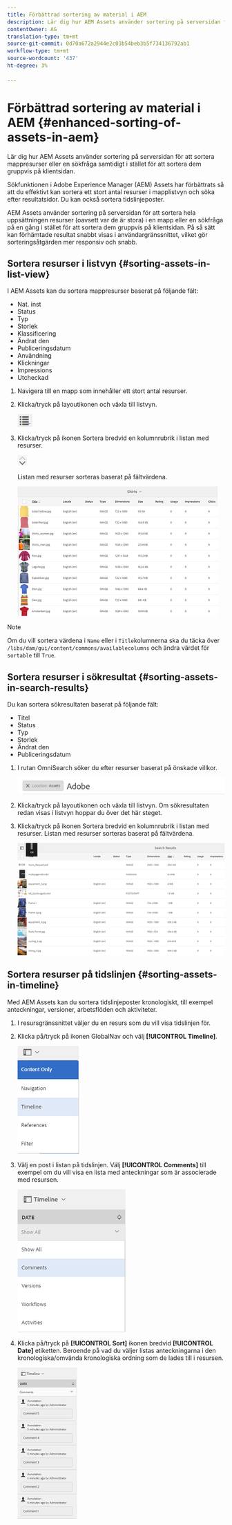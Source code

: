 ```yaml
---
title: Förbättrad sortering av material i AEM
description: Lär dig hur AEM Assets använder sortering på serversidan för att sortera mappresurser eller en sökfråga samtidigt i stället för att sortera dem gruppvis på klientsidan.
contentOwner: AG
translation-type: tm+mt
source-git-commit: 0d70a672a2944e2c03b54beb3b5f734136792ab1
workflow-type: tm+mt
source-wordcount: '437'
ht-degree: 3%

---
```



# Förbättrad sortering av material i AEM {#enhanced-sorting-of-assets-in-aem}

Lär dig hur AEM Assets använder sortering på serversidan för att sortera mappresurser eller en sökfråga samtidigt i stället för att sortera dem gruppvis på klientsidan.

Sökfunktionen i Adobe Experience Manager (AEM) Assets har förbättrats så att du effektivt kan sortera ett stort antal resurser i mapplistvyn och söka efter resultatsidor. Du kan också sortera tidslinjeposter.

AEM Assets använder sortering på serversidan för att sortera hela uppsättningen resurser (oavsett var de är stora) i en mapp eller en sökfråga på en gång i stället för att sortera dem gruppvis på klientsidan. På så sätt kan förhämtade resultat snabbt visas i användargränssnittet, vilket gör sorteringsåtgärden mer responsiv och snabb.

## Sortera resurser i listvyn {#sorting-assets-in-list-view}

I AEM Assets kan du sortera mappresurser baserat på följande fält:

* Nat. inst
* Status
* Typ
* Storlek
* Klassificering
* Ändrat den
* Publiceringsdatum
* Användning
* Klickningar
* Impressions
* Utcheckad

1. Navigera till en mapp som innehåller ett stort antal resurser.
1. Klicka/tryck på layoutikonen och växla till listvyn.

   ![chlimage_1-394](assets/chlimage_1-394.png)

1. Klicka/tryck på ikonen Sortera bredvid en kolumnrubrik i listan med resurser.

   ![chlimage_1-395](assets/chlimage_1-395.png)

   Listan med resurser sorteras baserat på fältvärdena.

   ![chlimage_1-396](assets/chlimage_1-396.png)

>[!NOTE]
>
>Om du vill sortera värdena i `Name` eller i `Title`kolumnerna ska du täcka över `/libs/dam/gui/content/commons/availablecolumns` och ändra värdet för `sortable` till `True`.

## Sortera resurser i sökresultat {#sorting-assets-in-search-results}

Du kan sortera sökresultaten baserat på följande fält:

* Titel
* Status
* Typ
* Storlek
* Ändrat den
* Publiceringsdatum

1. I rutan OmniSearch söker du efter resurser baserat på önskade villkor.

   ![chlimage_1-397](assets/chlimage_1-397.png)

1. Klicka/tryck på layoutikonen och växla till listvyn. Om sökresultaten redan visas i listvyn hoppar du över det här steget.
1. Klicka/tryck på ikonen Sortera bredvid en kolumnrubrik i listan med resurser. Listan med resurser sorteras baserat på fältvärdena.

   ![chlimage_1-398](assets/chlimage_1-398.png)

## Sortera resurser på tidslinjen {#sorting-assets-in-timeline}

Med AEM Assets kan du sortera tidslinjeposter kronologiskt, till exempel anteckningar, versioner, arbetsflöden och aktiviteter.

1. I resursgränssnittet väljer du en resurs som du vill visa tidslinjen för.
1. Klicka på/tryck på ikonen GlobalNav och välj **[!UICONTROL Timeline]**.

   ![chlimage_1-399](assets/chlimage_1-399.png)

1. Välj en post i listan på tidslinjen. Välj **[!UICONTROL Comments]** till exempel om du vill visa en lista med anteckningar som är associerade med resursen.

   ![chlimage_1-400](assets/chlimage_1-400.png)

1. Klicka på/tryck på **[!UICONTROL Sort]** ikonen bredvid **[!UICONTROL Date]** etiketten. Beroende på vad du väljer listas anteckningarna i den kronologiska/omvända kronologiska ordning som de lades till i resursen.

   ![chlimage_1-401](assets/chlimage_1-401.png)

